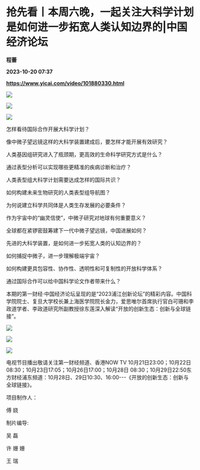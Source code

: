 # 抢先看丨本周六晚，一起关注大科学计划是如何进一步拓宽人类认知边界的|中国经济论坛
**程蕾**

**2023-10-20 07:37**

**https://www.yicai.com/video/101880330.html**

![](http://imgcdn.yicai.com/vms-new/2023/10/f0a932e1-2c60-456c-a989-a0c7ff1b844d.jpg) 

![](https://imgcdn.yicai.com/uppics/images/2023/10/ec34b4bd32f6cc4c92d614d08b3a2547.jpg)

![](https://imgcdn.yicai.com/uppics/images/2023/10/536860589348186ed997fe9931a6d154.jpg)

怎样看待国际合作开展大科学计划？

像中微子望远镜这样的大科学装置建成后，要怎样才能开展有效研究？

人类基因组研究进入了瓶颈期，更高效的生命科学研究方式是什么？

通过表型分析可以实现哪些更精准的疾病诊断和治疗？

人类表型组大科学计划需要达成怎样的国际共识？

如何构建未来生物研究的人类表型组导航图？

为何说建立科学共同体是人类生存发展的必要条件？

作为宇宙中的“幽灵信使”，中微子研究对地球有何重要意义？

全球都在紧锣密鼓筹建下一代中微子望远镜，中国进展如何？

先进的大科学装置，是如何进一步拓宽人类的认知边界的？

如何捕捉中微子，进一步理解极端宇宙？

如何构建更具包容性、协作性、透明性和可复制性的开放科学体系？

通过国际合作可以给中国科学论文作者带来什么？

本期的第一财经·中国经济论坛呈现的是“2023浦江创新论坛”的精彩内容。中国科学院院士、复旦大学校长兼上海医学院院长金力，爱思唯尔首席执行官白可珊和李政道学者、李政道研究所副教授徐东莲深入解读“开放的创新生态：创新与全球链接”。

![](https://imgcdn.yicai.com/uppics/images/2023/10/ecbb10331c971d287c537f3e82e73e8b.jpg)

![](https://imgcdn.yicai.com/uppics/images/2023/10/1ce69c43fb9cee07171a953f9988fd9e.jpg)

![](https://imgcdn.yicai.com/uppics/images/2023/10/38ef898ecbe19a41c24962cc9ef175c3.jpg)

电视节目播出敬请关注第一财经频道、香港NOW TV 10月21日23:00；10月22日08:30；10月23日17:05；10月26日17:00；10月28日 08:30；10月29日22:50东方财经浦东频道：10月28日、29日10:30、16:00---《开放的创新生态：创新与全球链接》。

项目制作人：

傅 娆

制片编导:

吴 磊

许 姗 姗

王 瑞